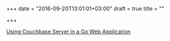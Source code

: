 +++
date = "2016-09-20T13:01:01+03:00"
draft = true
title = ""

+++

<p><a href="https://www.thepolyglotdeveloper.com/2016/08/using-couchbase-server-golang-web-application">Using Couchbase Server in a Go Web Application </a></p>
